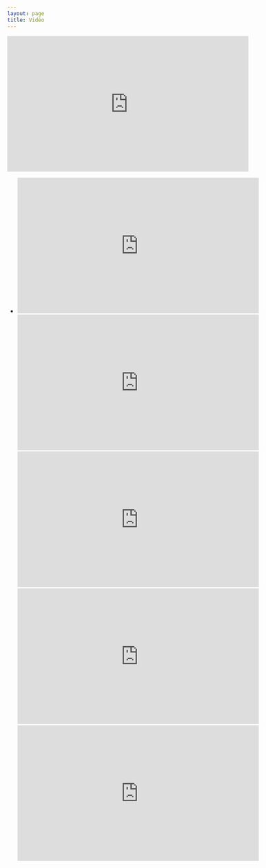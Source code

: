 ```yaml
---
layout: page 
title: Vidéo
---
```



<style>

</style>
<iframe width="560" height="315" src="https://www.youtube.com/embed/8fwvlBLUY_I" title="YouTube video player" frameborder="0" allow="accelerometer; autoplay; clipboard-write; encrypted-media; gyroscope; picture-in-picture" allowfullscreen></iframe>
<ul class="video-gallery">
<li>
   <iframe width="560" height="315" src="https://www.youtube.com/embed/9o_LplqUKu4" title="YouTube video player" frameborder="0" allow="accelerometer; autoplay; clipboard-write; encrypted-media; gyroscope; picture-in-picture" allowfullscreen></iframe>
   <iframe width="560" height="315" src="https://www.youtube.com/embed/Z5j3ME50OBk" title="YouTube video player" frameborder="0" allow="accelerometer; autoplay; clipboard-write; encrypted-media; gyroscope; picture-in-picture" allowfullscreen></iframe>
   <iframe width="560" height="315" src="https://www.youtube.com/embed/0du24wZsgRQ" title="YouTube video player" frameborder="0" allow="accelerometer; autoplay; clipboard-write; encrypted-media; gyroscope; picture-in-picture" allowfullscreen></iframe>
   <iframe width="560" height="315" src="https://www.youtube.com/embed/EwzzcIKLtNc" title="YouTube video player" frameborder="0" allow="accelerometer; autoplay; clipboard-write; encrypted-media; gyroscope; picture-in-picture" allowfullscreen></iframe> 
  <iframe width="560" height="315" src="https://www.youtube.com/embed/xWwvzceg6HQ" title="YouTube video player" frameborder="0" allow="accelerometer; autoplay; clipboard-write; encrypted-media; gyroscope; picture-in-picture" allowfullscreen></iframe>
  
</li>
</ul>
